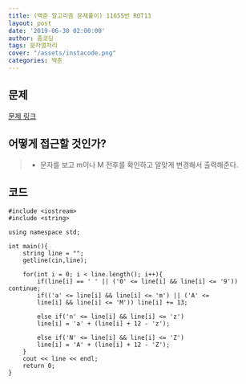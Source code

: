 ```yaml
---
title: (백준 알고리즘 문제풀이) 11655번 ROT13
layout: post
date: '2019-06-30 02:00:00'
author: 줌코딩
tags: 문자열처리
cover: "/assets/instacode.png"
categories: 백준
---
```


## 문제

[문제 링크](https://www.acmicpc.net/problem/11655)

## 어떻게 접근할 것인가?

>* 문자를 보고 m이나 M 전후를 확인하고 알맞게 변경해서 출력해준다.

## 코드

    #include <iostream>
    #include <string>

    using namespace std;

    int main(){
        string line = "";
        getline(cin,line);
        
        for(int i = 0; i < line.length(); i++){
            if(line[i] == ' ' || ('0' <= line[i] && line[i] <= '9')) continue;
            if(('a' <= line[i] && line[i] <= 'm') || ('A' <= 
            line[i] && line[i] <= 'M')) line[i] += 13;
            
            else if('n' <= line[i] && line[i] <= 'z') 
            line[i] = 'a' + (line[i] + 12 - 'z');
            
            else if('N' <= line[i] && line[i] <= 'Z') 
            line[i] = 'A' + (line[i] + 12 - 'Z'); 
        }
        cout << line << endl;
        return 0;
    }

